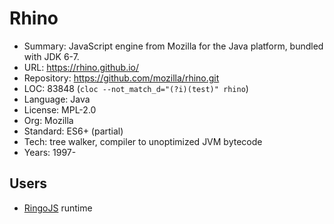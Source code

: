 # Rhino

* Summary:    JavaScript engine from Mozilla for the Java platform, bundled with JDK 6-7.
* URL:        https://rhino.github.io/
* Repository: https://github.com/mozilla/rhino.git
* LOC:        83848 (`cloc --not_match_d="(?i)(test)" rhino`)
* Language:   Java
* License:    MPL-2.0
* Org:        Mozilla
* Standard:   ES6+ (partial)
* Tech:       tree walker, compiler to unoptimized JVM bytecode
* Years:      1997-

## Users

* [RingoJS](https://github.com/ringo/ringojs) runtime
